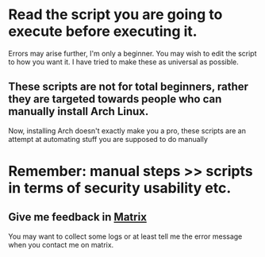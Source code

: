 # Read the script you are going to execute before executing it.

Errors may arise further, I'm only a beginner. You may wish to edit the script to how you want it.
I have tried to make these as universal as possible.

## These scripts are not for total beginners, rather they are targeted towards people who can manually install Arch Linux.
Now, installing Arch doesn't exactly make you a pro, these scripts are an attempt at automating stuff you are supposed to do manually

# Remember: manual steps >> scripts in terms of security usability etc.


## Give me feedback in [Matrix](https://matrix.to/#/@kibybyte:fairydust.space)

You may want to collect some logs or at least tell me the error message when you contact me on matrix.
